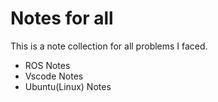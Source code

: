 # Notes for all
This is a note collection for all problems I faced.

- ROS Notes
- Vscode Notes
- Ubuntu(Linux) Notes
